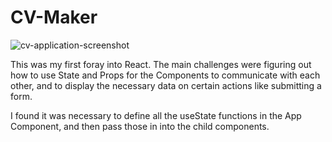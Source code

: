 # CV-Maker
![cv-application-screenshot](https://github.com/jasonHYLam/new-CV-maker/assets/105083538/91f490b5-d638-44fe-a699-d6f6cab8dc94)

This was my first foray into React. The main challenges were figuring out how to use State and Props for the Components to communicate with each other, and to display the necessary data on certain actions like submitting a form.

I found it was necessary to define all the useState functions in the App Component, and then pass those in into the child components.
